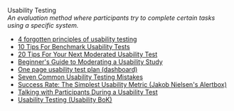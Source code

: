 Usability Testing  
_An evaluation method where participants try to complete certain tasks using a specific system._

*   [4 forgotten principles of usability testing](https://medium.freecodecamp.com/4-forgotten-principles-of-usability-testing-29751df38bc1#.cupe3xltl)  
*   [10 Tips For Benchmark Usability Tests](http://www.measuringu.com/blog/benchmark-tips.com)  
*   [20 Tips For Your Next Moderated Usability Test](http://www.measuringu.com/blog/20-usability-tips.php)  
*   [Beginner's Guide to Moderating a Usability Study](http://www.ok-cancel.com/archives/article/2005/06/beginners-guide-to-moderating-a-usability-study.html)  
*   [One page usability test plan (dashboard)](https://medium.com/@userfocus/the-1-page-usability-test-plan-dbc8c3d7fb54#.viosd3nte)
*   [Seven Common Usability Testing Mistakes](http://www.uie.com/articles/usability_testing_mistakes/)  
*   [Success Rate: The Simplest Usability Metric (Jakob Nielsen's Alertbox)](http://www.useit.com/alertbox/20010218.html)  
*   [Talking with Participants During a Usability Test](https://www.nngroup.com/articles/talking-to-users/)  
*   [Usability Testing (Usability BoK)](http://www.usabilitybok.org/usability-testing)  

